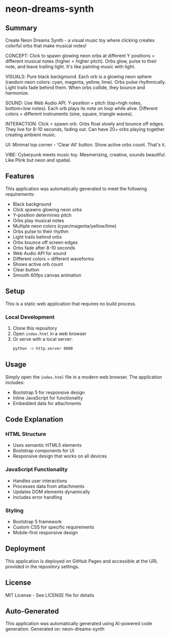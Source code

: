 # neon-dreams-synth

## Summary

Create Neon Dreams Synth - a visual music toy where clicking creates colorful orbs that make musical notes!

CONCEPT: Click to spawn glowing neon orbs at different Y positions = different musical notes (higher = higher pitch). Orbs glow, pulse to their note, and leave trailing light. It's like painting music with light.

VISUALS: Pure black background. Each orb is a glowing neon sphere (random neon colors: cyan, magenta, yellow, lime). Orbs pulse rhythmically. Light trails fade behind them. When orbs collide, they bounce and harmonize.

SOUND: Use Web Audio API. Y-position = pitch (top=high notes, bottom=low notes). Each orb plays its note on loop while alive. Different colors = different instruments (sine, square, triangle waves).

INTERACTION: Click = spawn orb. Orbs float slowly and bounce off edges. They live for 8-10 seconds, fading out. Can have 20+ orbs playing together creating ambient music.

UI: Minimal top corner - 'Clear All' button. Show active orbs count. That's it.

VIBE: Cyberpunk meets music toy. Mesmerizing, creative, sounds beautiful. Like Plink but neon and spatial.

## Features

This application was automatically generated to meet the following requirements:

- Black background
- Click spawns glowing neon orbs
- Y-position determines pitch
- Orbs play musical notes
- Multiple neon colors (cyan/magenta/yellow/lime)
- Orbs pulse to their rhythm
- Light trails behind orbs
- Orbs bounce off screen edges
- Orbs fade after 8-10 seconds
- Web Audio API for sound
- Different colors = different waveforms
- Shows active orb count
- Clear button
- Smooth 60fps canvas animation

## Setup

This is a static web application that requires no build process.

### Local Development

1. Clone this repository
2. Open `index.html` in a web browser
3. Or serve with a local server:
   ```bash
   python -m http.server 8000
   ```


## Usage

Simply open the `index.html` file in a modern web browser. The application includes:
- Bootstrap 5 for responsive design
- Inline JavaScript for functionality
- Embedded data for attachments

## Code Explanation

### HTML Structure
- Uses semantic HTML5 elements
- Bootstrap components for UI
- Responsive design that works on all devices

### JavaScript Functionality
- Handles user interactions
- Processes data from attachments
- Updates DOM elements dynamically
- Includes error handling

### Styling
- Bootstrap 5 framework
- Custom CSS for specific requirements
- Mobile-first responsive design

## Deployment

This application is deployed on GitHub Pages and accessible at the URL provided in the repository settings.

## License

MIT License - See LICENSE file for details

## Auto-Generated

This application was automatically generated using AI-powered code generation.
Generated on: neon-dreams-synth
